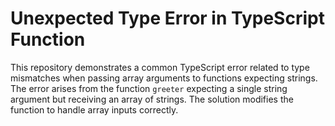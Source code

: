 # Unexpected Type Error in TypeScript Function

This repository demonstrates a common TypeScript error related to type mismatches when passing array arguments to functions expecting strings. The error arises from the function `greeter` expecting a single string argument but receiving an array of strings. The solution modifies the function to handle array inputs correctly.
